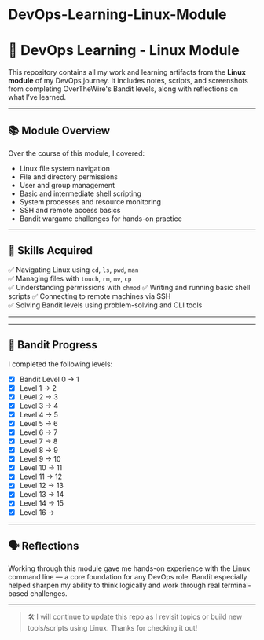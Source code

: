 # DevOps-Learning-Linux-Module
# 🚀 DevOps Learning - Linux Module

This repository contains all my work and learning artifacts from the **Linux module** of my DevOps journey. It includes notes, scripts, and screenshots from completing OverTheWire's Bandit levels, along with reflections on what I’ve learned.

---

## 📚 Module Overview

Over the course of this module, I covered:

- Linux file system navigation
- File and directory permissions
- User and group management
- Basic and intermediate shell scripting
- System processes and resource monitoring
- SSH and remote access basics
- Bandit wargame challenges for hands-on practice

---

## 🧠 Skills Acquired

✅ Navigating Linux using `cd`, `ls`, `pwd`, `man`  
✅ Managing files with `touch`, `rm`, `mv`, `cp`  
✅ Understanding permissions with `chmod`
✅ Writing and running basic shell scripts
✅ Connecting to remote machines via SSH  
✅ Solving Bandit levels using problem-solving and CLI tools

---

---

## 🧩 Bandit Progress

I completed the following levels:
- [x] Bandit Level 0 → 1
- [x] Level 1 → 2
- [x] Level 2 → 3
- [x] Level 3 → 4
- [x] Level 4 → 5
- [x] Level 5 → 6
- [x] Level 6 → 7
- [x] Level 7 → 8
- [x] Level 8 → 9
- [x] Level 9 → 10
- [x] Level 10 → 11
- [x] Level 11 → 12
- [x] Level 12 → 13
- [x] Level 13 → 14
- [x] Level 14 → 15
- [x] Level 16 →
---

## 🗣 Reflections

Working through this module gave me hands-on experience with the Linux command line — a core foundation for any DevOps role. Bandit especially helped sharpen my ability to think logically and work through real terminal-based challenges.

---

> 🛠 I will continue to update this repo as I revisit topics or build new tools/scripts using Linux. Thanks for checking it out!
